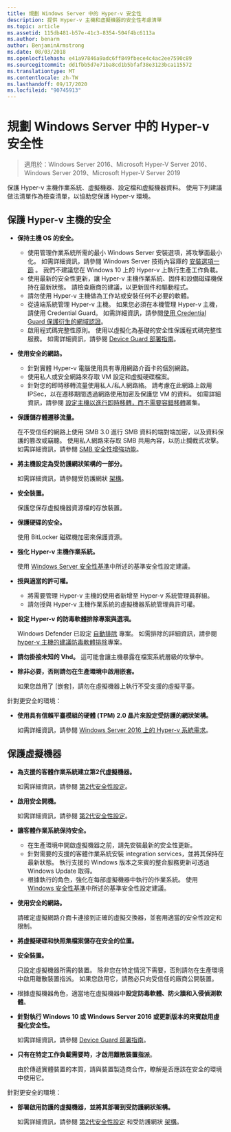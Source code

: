 ```yaml
---
title: 規劃 Windows Server 中的 Hyper-v 安全性
description: 提供 Hyper-v 主機和虛擬機器的安全性考慮清單
ms.topic: article
ms.assetid: 115db481-b57e-41c3-8354-504f4bc6113a
ms.author: benarm
author: BenjaminArmstrong
ms.date: 08/03/2018
ms.openlocfilehash: e41a97846a9adc6ff849fbece4c4ac2ee7590c89
ms.sourcegitcommit: dd1fbb5d7e71ba8cd1b5bfaf38e3123bca115572
ms.translationtype: MT
ms.contentlocale: zh-TW
ms.lasthandoff: 09/17/2020
ms.locfileid: "90745913"
---
```

# <a name="plan-for-hyper-v-security-in-windows-server"></a>規劃 Windows Server 中的 Hyper-v 安全性

>適用於：Windows Server 2016、Microsoft Hyper-V Server 2016、Windows Server 2019、Microsoft Hyper-V Server 2019

保護 Hyper-v 主機作業系統、虛擬機器、設定檔和虛擬機器資料。 使用下列建議做法清單作為檢查清單，以協助您保護 Hyper-v 環境。

## <a name="secure-the-hyper-v-host"></a>保護 Hyper-v 主機的安全
- **保持主機 OS 的安全。**
    - 使用管理作業系統所需的最小 Windows Server 安裝選項，將攻擊面最小化。 如需詳細資訊，請參閱 Windows Server 技術內容庫的 [安裝選項一節](../../../get-started-19/install-upgrade-migrate-19.md) 。 我們不建議您在 Windows 10 上的 Hyper-v 上執行生產工作負載。
    - 使用最新的安全性更新，讓 Hyper-v 主機作業系統、固件和設備磁碟機保持在最新狀態。 請檢查廠商的建議，以更新固件和驅動程式。
    - 請勿使用 Hyper-v 主機做為工作站或安裝任何不必要的軟體。
    - 從遠端系統管理 Hyper-v 主機。 如果您必須在本機管理 Hyper-v 主機，請使用 Credential Guard。 如需詳細資訊，請參閱[使用 Credential Guard 保護衍生的網域認證](/windows/access-protection/credential-guard/credential-guard)。
    - 啟用程式碼完整性原則。 使用以虛擬化為基礎的安全性保護程式碼完整性服務。 如需詳細資訊，請參閱 [Device Guard 部署指南](/windows/device-security/device-guard/device-guard-deployment-guide)。
- **使用安全的網路。**
    - 針對實體 Hyper-v 電腦使用具有專用網路介面卡的個別網路。
    - 使用私人或安全網路來存取 VM 設定和虛擬硬碟檔案。
    - 針對您的即時移轉流量使用私人/私人網路絡。 請考慮在此網路上啟用 IPSec，以在遷移期間透過網路使用加密及保護您 VM 的資料。 如需詳細資訊，請參閱 [設定主機以進行即時移轉，而不需要容錯移轉](../deploy/set-up-hosts-for-live-migration-without-failover-clustering.md)叢集。
- **保護儲存體遷移流量。**

    在不受信任的網路上使用 SMB 3.0 進行 SMB 資料的端對端加密，以及資料保護的篡改或竊聽。 使用私人網路來存取 SMB 共用內容，以防止攔截式攻擊。 如需詳細資訊，請參閱 [SMB 安全性增強功能](/previous-versions/windows/it-pro/windows-server-2012-R2-and-2012/dn551363(v=ws.11))。
- **將主機設定為受防護網狀架構的一部分。**

    如需詳細資訊，請參閱受防護網狀 [架構](../../../security/guarded-fabric-shielded-vm/guarded-fabric-and-shielded-vms-top-node.md)。
- **安全裝置。**

    保護您保存虛擬機器資源檔的存放裝置。

- **保護硬碟的安全。**

    使用 BitLocker 磁碟機加密來保護資源。

- **強化 Hyper-v 主機作業系統。**

    使用 [Windows Server 安全性基準](/windows/device-security/windows-security-baselines)中所述的基準安全性設定建議。

- **授與適當的許可權。**
    - 將需要管理 Hyper-v 主機的使用者新增至 Hyper-v 系統管理員群組。
    - 請勿授與 Hyper-v 主機作業系統的虛擬機器系統管理員許可權。

- **設定 Hyper-v 的防毒軟體排除專案與選項。**

    Windows Defender 已設定 [自動排除](/windows/security/threat-protection/windows-defender-antivirus/configure-server-exclusions-windows-defender-antivirus) 專案。 如需排除的詳細資訊，請參閱 [hyper-v 主機的建議防毒軟體排除](https://support.microsoft.com/kb/3105657)專案。

- **請勿掛接未知的 Vhd。** 這可能會讓主機暴露在檔案系統層級的攻擊中。

- **除非必要，否則請勿在生產環境中啟用嵌套。**

    如果您啟用了 [嵌套]，請勿在虛擬機器上執行不受支援的虛擬平臺。

針對更安全的環境：

- **使用具有信賴平臺模組的硬體 (TPM) 2.0 晶片來設定受防護的網狀架構。**

    如需詳細資訊，請參閱 [Windows Server 2016 上的 Hyper-v 系統需求](../system-requirements-for-hyper-v-on-windows.md)。

## <a name="secure-virtual-machines"></a>保護虛擬機器
- **為支援的客體作業系統建立第2代虛擬機器。**

    如需詳細資訊，請參閱 [第2代安全性設定](../learn-more/Generation-2-virtual-machine-security-settings-for-Hyper-V.md)。

- **啟用安全開機。**

    如需詳細資訊，請參閱 [第2代安全性設定](../learn-more/Generation-2-virtual-machine-security-settings-for-Hyper-V.md)。

- **讓客體作業系統保持安全。**

    - 在生產環境中開啟虛擬機器之前，請先安裝最新的安全性更新。
    - 針對需要的支援的客體作業系統安裝 integration services，並將其保持在最新狀態。 執行支援的 Windows 版本之來賓的整合服務更新可透過 Windows Update 取得。
    - 根據執行的角色，強化在每部虛擬機器中執行的作業系統。 使用 [Windows 安全性基準](/windows/device-security/windows-security-baselines)中所述的基準安全性設定建議。

- **使用安全的網路。**

    請確定虛擬網路介面卡連接到正確的虛擬交換器，並套用適當的安全性設定和限制。

- **將虛擬硬碟和快照集檔案儲存在安全的位置。**

- **安全裝置。**

    只設定虛擬機器所需的裝置。 除非您在特定情況下需要，否則請勿在生產環境中啟用離散裝置指派。 如果您啟用它，請務必只向受信任的廠商公開裝置。

- 根據虛擬機器角色，適當地在虛擬機器中**設定防毒軟體、防火牆和入侵偵測軟體**。

- **針對執行 Windows 10 或 Windows Server 2016 或更新版本的來賓啟用虛擬化安全性。**

    如需詳細資訊，請參閱 [Device Guard 部署指南](/windows/device-security/device-guard/device-guard-deployment-guide)。

- **只有在特定工作負載需要時，才啟用離散裝置指派**。

    由於傳遞實體裝置的本質，請與裝置製造商合作，瞭解是否應該在安全的環境中使用它。

針對更安全的環境：

- **部署啟用防護的虛擬機器，並將其部署到受防護網狀架構。**

    如需詳細資訊，請參閱 [第2代安全性設定](../learn-more/Generation-2-virtual-machine-security-settings-for-Hyper-V.md) 和受防護網狀 [架構](../../../security/guarded-fabric-shielded-vm/guarded-fabric-and-shielded-vms-top-node.md)。